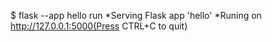 $ flask --app hello run
  *Serving Flask app 'hello'
  *Runing on http://127.0.0.1:5000(Press CTRL+C to quit)
